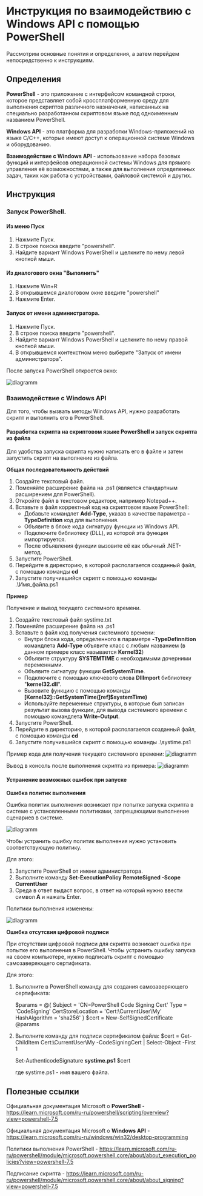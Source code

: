 # Инструкция по взаимодействию с Windows API с помощью PowerShell

Рассмотрим основные понятия и определения, а затем перейдем непосредственно к инструкциям.

## Определения

**PowerShell** - это приложение с интерфейсом командной строки, которое представляет собой кроссплатформенную среду  для выполнения скриптов различного назначения, написанных на специально разработанном скриптовом языке под одноименным названием PowerShell.

**Windows API** - это платформа для разработки Windows-приложений на языке C/C++, которые имеют доступ к операционной системе Windows и оборудованию.

**Взаимодействие с Windows API** - использование набора базовых функций и интерфейсов операционной системы Windows для прямого управления её возможностями, а также для выполнения определенных задач, таких как работа с устройствами, файловой системой и других.

## Инструкция
### Запуск PowerShell.

#### Из меню Пуск
1. Нажмите Пуск.
2. В строке поиска введите "powershell".
3. Найдите вариант Windows PowerShell и щелкните по нему левой кнопкой мыши.

#### Из диалогового окна "Выполнить"
1. Нажмите Win+R
2. В открывшемся диалоговом окне введите "powershell"
3. Нажмите Enter.

#### Запуск от имени администратора.

1. Нажмите Пуск.
2. В строке поиска введите "powershell".
3. Найдите вариант Windows PowerShell и щелкните по нему правой кнопкой мыши.
4. В открывшемся контекстном меню выберите "Запуск от имени администратора".
   
После запуска PowerShell откроется окно:

![diagramm](images/powershell.png)

### Взаимодействие с Windows API

Для того, чтобы вызвать методы Windows API, нужно разработать скрипт и выполнить его в PowerShell.

#### Разработка скрипта на скриптовом языке PowerShell и запуск скрипта из файла

Для удобства запуска скрипта нужно написать его в файле и затем запустить скрипт на выполнение из файла.

**Общая последовательность действий**

1. Создайте текстовый файл.
2. Поменяйте расширение файла на .ps1 (является стандартным расширением для PowerShell).
3. Откройте файл в текстовом редакторе, например Notepad++.
4. Вставьте в файл корректный код на скриптовом языке PowerShell:
   - Добавьте командлет **Add-Type**, указав в качестве параметра **-TypeDefinition** код для выполнения.
   - Объявите в блоке кода сигнатуру функции из Windows API.
   - Подключите библиотеку (DLL), из которой эта функция импортируется.
   - После объявления функции вызовите её как обычный .NET-метод.
5. Запустите PowerShell.
6. Перейдите в директорию, в которой располагается созданный файл, с помощью команды **cd** 
7. Запустите получившийся скрипт с помощью команды .\Имя_файла.ps1

**Пример**

Получение и вывод текущего системного времени.

1. Создайте текстовый файл systime.txt
2. Поменяйте расширение файла на .ps1
3. Вставьте в файл код получения системного времени:
   - Внутри блока кода, определенного в параметре **-TypeDefinnition** командлета **Add-Type** объявите класс с любым названием (в данном примере класс называется **Kernel32**)
   - Объявите структуру **SYSTEMTIME** с необходимыми дочерними переменными.
   - Объявите сигнатуру функции **GetSystemTime**.
   - Подключите с помощью ключевого слова **DllImport** библиотеку "**kernel32.dll**".
   - Вызовите функцию с помощью команды **[Kernel32]::GetSystemTime([ref]$systemTime)**
   - Используйте переменные структуры, в которые был записан результат вызова функции, для вывода системного времени с помощью командлета **Write-Output**.
5. Запустите PowerShell.
6. Перейдите в директорию, в которой располагается созданный файл, с помощью команды **cd** 
5. Запустите получившийся скрипт с помощью команды .\systime.ps1

Пример кода для получения текущего системного времени:
![diagramm](images/system_time.png)

Вывод в консоль после выполнения скрипта из примера:
![diagramm](images/system_time_output2.png)


#### Устранение возможных ошибок при запуске

**Ошибка политик выполнения**

Ошибка политик выполнения возникает при попытке запуска скрипта в системе с установленными политиками, запрещающими выполнение сценариев в системе.

![diagramm](images/system_time_run_error.png)

Чтобы устранить ошибку политик выполнения нужно установить соответствующую политику. 

Для этого:

1. Запустите PowerShell от имени администратора.
2. Выполните команду **Set-ExecutionPolicy RemoteSigned -Scope CurrentUser**
3. Среда в ответ выдаст вопрос, в ответ на который нужно ввести символ **A** и нажать Enter.

Политики выполнения изменены: 

![diagramm](images/system_execution_policy.png)

**Ошибка отсутсвия цифровой подписи**

При отсутствии цифровой подписи для скрипта возникает ошибка при попытке его выполнения в PowerShell.
Чтобы устранить ошибку запуска на своем компьютере, нужно подписать скрипт с помощью самозаверяющего сертификата.

Для этого:
1. Выполните в PowerShell команду для создания самозаверяющего сертификата:

   $params = @{
    Subject = 'CN=PowerShell Code Signing Cert'
    Type = 'CodeSigning'
    CertStoreLocation = 'Cert:\CurrentUser\My'
    HashAlgorithm = 'sha256'
   }
   $cert = New-SelfSignedCertificate @params

2. Выполните команду для подписи сертификатом файла:
   $cert = Get-ChildItem Cert:\CurrentUser\My -CodeSigningCert |
    Select-Object -First 1

   Set-AuthenticodeSignature **systime.ps1** $cert

   где systime.ps1 - имя вашего файла.

## Полезные ссылки

Официальная документация Microsoft о **PowerShell** - https://learn.microsoft.com/ru-ru/powershell/scripting/overview?view=powershell-7.5

Официальная документация Microsoft о **Windows API** - https://learn.microsoft.com/ru-ru/windows/win32/desktop-programming

Политики выполнения PowerShell - https://learn.microsoft.com/ru-ru/powershell/module/microsoft.powershell.core/about/about_execution_policies?view=powershell-7.5

Подписание скрипта - https://learn.microsoft.com/ru-ru/powershell/module/microsoft.powershell.core/about/about_signing?view=powershell-7.5

